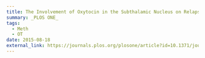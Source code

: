 ```yaml
---
title: The Involvement of Oxytocin in the Subthalamic Nucleus on Relapse to Methamphetamine-Seeking Behaviour
summary: _PLOS ONE_
tags:
  - Meth
  - OT
date: 2015-08-18
external_link: https://journals.plos.org/plosone/article?id=10.1371/journal.pone.0136132
---
```



